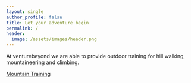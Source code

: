 ```yaml
---
layout: single
author_profile: false
title: Let your adventure begin
permalink: /
header:
  image: /assets/images/header.png
---
```


At venturebeyond we are able to provide outdoor training for hill walking, mountaineering and climbing.

[Mountain Training](/assets/images/footer-mountain-training-2.png)
